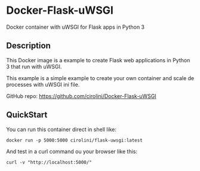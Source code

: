 # Docker-Flask-uWSGI

Docker container with uWSGI for Flask apps in Python 3

## Description
This Docker image is a example to create Flask web applications in Python 3 that run with uWSGI.

This example is a simple example to create your own container and scale de processes with uWSGI ini file.

GitHub repo: https://github.com/cirolini/Docker-Flask-uWSGI

## QuickStart

You can run this container direct in shell like:

```
docker run -p 5000:5000 cirolini/flask-uwsgi:latest
```

And test in a curl command ou your browser like this:

```
curl -v "http://localhost:5000/"
``` 
